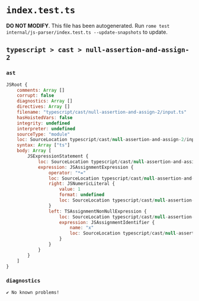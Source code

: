 # `index.test.ts`

**DO NOT MODIFY**. This file has been autogenerated. Run `rome test internal/js-parser/index.test.ts --update-snapshots` to update.

## `typescript > cast > null-assertion-and-assign-2`

### `ast`

```javascript
JSRoot {
	comments: Array []
	corrupt: false
	diagnostics: Array []
	directives: Array []
	filename: "typescript/cast/null-assertion-and-assign-2/input.ts"
	hasHoistedVars: false
	integrity: undefined
	interpreter: undefined
	sourceType: "module"
	loc: SourceLocation typescript/cast/null-assertion-and-assign-2/input.ts 1:0-2:0
	syntax: Array ["ts"]
	body: Array [
		JSExpressionStatement {
			loc: SourceLocation typescript/cast/null-assertion-and-assign-2/input.ts 1:0-1:7
			expression: JSAssignmentExpression {
				operator: "*="
				loc: SourceLocation typescript/cast/null-assertion-and-assign-2/input.ts 1:0-1:7
				right: JSNumericLiteral {
					value: 1
					format: undefined
					loc: SourceLocation typescript/cast/null-assertion-and-assign-2/input.ts 1:6-1:7
				}
				left: TSAssignmentNonNullExpression {
					loc: SourceLocation typescript/cast/null-assertion-and-assign-2/input.ts 1:0-1:2
					expression: JSAssignmentIdentifier {
						name: "x"
						loc: SourceLocation typescript/cast/null-assertion-and-assign-2/input.ts 1:0-1:1 (x)
					}
				}
			}
		}
	]
}
```

### `diagnostics`

```
✔ No known problems!

```
